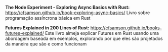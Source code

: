 **The Node Experiment - Exploring Async Basics with Rust:** https://cfsamson.github.io/book-exploring-async-basics/
    Livro sobre programação assíncrona básica em Rust

**Futures Explained in 200 Lines of Rust:** https://cfsamson.github.io/books-futures-explained/
    Este livro almeja explicar Futures em Rust usando uma abordagem baseada em exemplos, explorando por que eles são projetados da maneira que são e como funcionam
